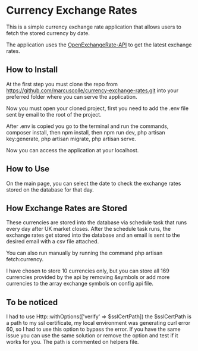 # Currency Exchange Rates

This is a simple currency exchange rate application that allows users to fetch the stored currency by date. 

The application uses the [OpenExchangeRate-API](https://openexchangerates.org/) to get the latest exchange rates.


## How to Install

At the first step you must clone the repo from https://github.com/marcuscolle/currency-exchange-rates.git into your preferred folder where you can serve the application.

Now you must open your cloned project, first you need to add the .env file sent by email to the root of the project.

After .env is copied you go to the terminal and run the commands, composer install, then npm install, then npm run dev, php artisan key:generate, php artisan migrate, php artisan serve.

Now you can access the application at your localhost.


## How to Use

On the main page, you can select the date to check the exchange rates stored on the database for that day.


## How Exchange Rates are Stored

These currencies are stored into the database via schedule task that runs every day after UK market closes. After the schedule task runs, the exchange rates get stored into the database and an email is sent to the desired email with a csv file attached.

You can also run manually by running the command php artisan fetch:currency.

I have chosen to store 10 currencies only, but you can store all 169 currencies provided by the api by removing &symbols or add more currencies to the array exchange symbols on config api file.


## To be noticed

I had to use Http::withOptions(['verify' => $sslCertPath]) the $sslCertPath is a path to my ssl certificate, my local environment was generating curl error 60, so I had to use this option to bypass the error. If you have the same issue you can use the same solution or remove the option and test if it works for you. The path is commented on helpers file.


